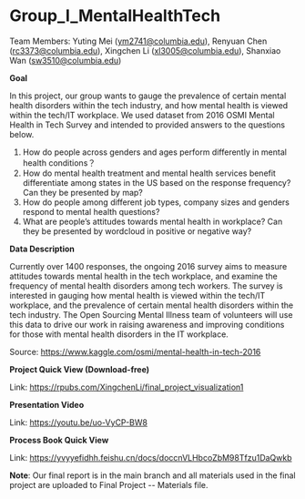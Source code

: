 # Group_I_MentalHealthTech

Team Members: Yuting Mei (ym2741@columbia.edu), Renyuan Chen (rc3373@columbia.edu), Xingchen Li (xl3005@columbia.edu), Shanxiao Wan (sw3510@columbia.edu)

**Goal**

In this project, our group wants to gauge the prevalence of certain mental health disorders within the tech industry, and how mental health is viewed within the tech/IT workplace. We used dataset from 2016 OSMI Mental Health in Tech Survey and intended to provided answers to the questions below. 
1. How do people across genders and ages perform differently in mental health conditions？
2. How do mental health treatment and mental health services benefit differentiate among states in the US based on the response frequency? Can they be presented by map?
3. How do people among different job types, company sizes and genders respond to mental health questions?
4. What are people’s attitudes towards mental health in workplace? Can they be presented by wordcloud in positive or negative way?

**Data Description**

Currently over 1400 responses, the ongoing 2016 survey aims to measure attitudes towards mental health in the tech workplace, and examine the frequency of mental health disorders among tech workers. The survey is interested in gauging how mental health is viewed within the tech/IT workplace, and the prevalence of certain mental health disorders within the tech industry. The Open Sourcing Mental Illness team of volunteers will use this data to drive our work in raising awareness and improving conditions for those with mental health disorders in the IT workplace.

Source: https://www.kaggle.com/osmi/mental-health-in-tech-2016

**Project Quick View (Download-free)**

Link: https://rpubs.com/XingchenLi/final_project_visualization1

**Presentation Video**

Link: https://youtu.be/uo-VyCP-BW8

**Process Book Quick View**

Link: https://yvyyefidhh.feishu.cn/docs/doccnVLHbcoZbM98Tfzu1DaQwkb


**Note**: Our final report is in the main branch and all materials used in the final project are uploaded to Final Project -- Materials file.
